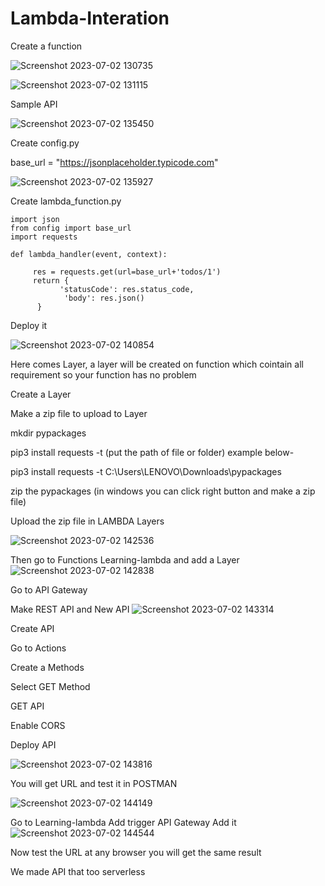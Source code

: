 # Lambda-Interation

Create a function

![Screenshot 2023-07-02 130735](https://github.com/shankarravi100197/Lambda-Interation/assets/109327386/39bb8076-42e6-4c41-96ac-89a1f920e937)

![Screenshot 2023-07-02 131115](https://github.com/shankarravi100197/Lambda-Interation/assets/109327386/eae625cd-2ab5-4106-b231-9a05cf950493)


Sample API

![Screenshot 2023-07-02 135450](https://github.com/shankarravi100197/Lambda-Interation/assets/109327386/25aded43-9568-4bf6-b407-de7f21afb74b)



Create config.py

   base_url = "https://jsonplaceholder.typicode.com"
   
   ![Screenshot 2023-07-02 135927](https://github.com/shankarravi100197/Lambda-Interation/assets/109327386/81806b8c-448a-4b9b-8601-732bf026e972)

   

Create lambda_function.py


    import json
    from config import base_url
    import requests

    def lambda_handler(event, context):
    
         res = requests.get(url=base_url+'todos/1')
         return {
               'statusCode': res.status_code,
                'body': res.json()
          }

Deploy it

![Screenshot 2023-07-02 140854](https://github.com/shankarravi100197/Lambda-Interation/assets/109327386/aa478f9e-492d-489a-bf9c-0f01e6acd0fa)

Here comes Layer, a layer will be created on function which cointain all requirement so your function has no problem


Create a Layer

Make a zip file to upload to Layer

mkdir pypackages

pip3 install requests -t (put the path of file or folder) example below-


pip3 install requests -t C:\Users\LENOVO\Downloads\pypackages


zip the pypackages (in windows you can click right button and make a zip file)

Upload the zip file in LAMBDA Layers

![Screenshot 2023-07-02 142536](https://github.com/shankarravi100197/Lambda-Interation/assets/109327386/aa6f570b-a266-43ca-8ee5-29745a7f3d96)


Then go to Functions Learning-lambda and add a Layer
![Screenshot 2023-07-02 142838](https://github.com/shankarravi100197/Lambda-Interation/assets/109327386/0c53ac1a-9333-44f5-a965-8c78ccaafb75)


Go to API Gateway

Make REST API and New API
![Screenshot 2023-07-02 143314](https://github.com/shankarravi100197/Lambda-Interation/assets/109327386/b5e04c17-c740-4618-8706-5c7e7ffec36a)

Create API

Go to Actions 


Create a Methods


Select GET Method


GET API


Enable CORS


Deploy API


![Screenshot 2023-07-02 143816](https://github.com/shankarravi100197/Lambda-Interation/assets/109327386/ada9aa94-22ed-44b1-b879-f0e3e73b34f7)


You will get URL and test it in POSTMAN

![Screenshot 2023-07-02 144149](https://github.com/shankarravi100197/Lambda-Interation/assets/109327386/1d156888-9b04-4cd2-9bd6-7d703c4ed81e)

Go to Learning-lambda
Add trigger
API Gateway
Add it
![Screenshot 2023-07-02 144544](https://github.com/shankarravi100197/Lambda-Interation/assets/109327386/c72d6f7b-934c-4e9a-92f2-b93217086771)


Now test the URL at any browser you will get the same result

We made API that too serverless








 
